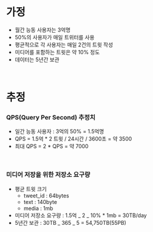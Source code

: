 # 가정

- 월간 능동 사용자는 3억명
- 50%의 사용자가 매일 트위터를 사용
- 평균적으로 각 사용자는 매일 2건의 트윗 작성
- 미디어를 포함하는 트윗은 약 10% 정도
- 데이터는 5년간 보관

<br>

# 추정

### QPS(Query Per Second) 추정치

- 일간 능동 사용자 : 3억의 50% = 1.5억명
- QPS = 1.5억 \* 2 트윗 / 24시간 / 3600초 = 약 3500
- 최대 QPS = 2 \* QPS = 약 7000

<br>

### 미디어 저장을 위한 저장소 요구량

- 평균 트윗 크기
  - tweet_id : 64bytes
  - text : 140byte
  - media : 1mb
- 미디어 저장소 요구량 : 1.5억 _ 2 _ 10% \* 1mb = 30TB/day
- 5년간 보관 : 30TB _ 365 _ 5 = 54,750TB(55PB)
